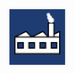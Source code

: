 <svg width="100" height="100" viewBox="0 0 100 100" xmlns="http://www.w3.org/2000/svg">
  <!-- Background -->
  <rect width="100" height="100" fill="#1e3c72"/>
  
  <!-- Factory Building -->
  <rect x="10" y="50" width="80" height="30" fill="#ffffff" stroke="#000" stroke-width="2"/>
  
  <!-- Factory Roof (Zigzag) -->
  <polygon points="10,50 30,40 40,50 60,40 70,50 90,40 90,50" fill="#ffffff" stroke="#000" stroke-width="2"/>
  
  <!-- Chimney -->
  <rect x="70" y="25" width="10" height="25" fill="#ffffff" stroke="#000" stroke-width="2"/>
  
  <!-- Smoke -->
  <circle cx="75" cy="20" r="5" fill="#ffffff"/>
  <circle cx="72" cy="15" r="4" fill="#ffffff"/>
  <circle cx="70" cy="10" r="3" fill="#ffffff"/>
  
  <!-- Windows -->
  <rect x="15" y="60" width="10" height="10" fill="#1e3c72" stroke="#000" stroke-width="2"/>
  <rect x="35" y="60" width="10" height="10" fill="#1e3c72" stroke="#000" stroke-width="2"/>
  <rect x="55" y="60" width="10" height="10" fill="#1e3c72" stroke="#000" stroke-width="2"/>
  <rect x="75" y="60" width="10" height="10" fill="#1e3c72" stroke="#000" stroke-width="2"/>
</svg>

